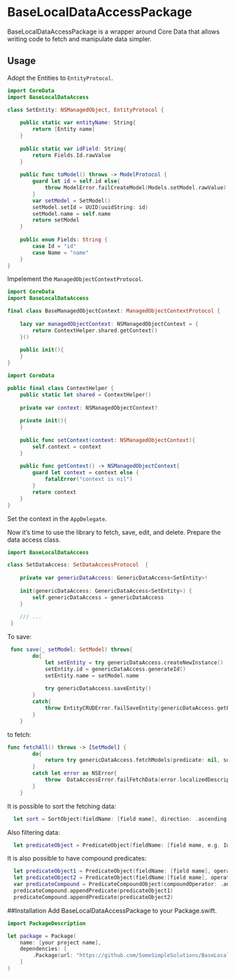 # BaseLocalDataAccessPackage

BaseLocalDataAccessPackage is a wrapper around Core Data that allows writing code to fetch and manipulate data simpler.

## Usage

Adopt the Entities to `EntityProtocol`. 

```swift
import CoreData
import BaseLocalDataAccess

class SetEntity: NSManagedObject, EntityProtocol {
    
    public static var entityName: String{
        return [Entity name]
    }
    
    public static var idField: String{
        return Fields.Id.rawValue
    }
    
    public func toModel() throws -> ModelProtocol {
        guard let id = self.id else{
            throw ModelError.failCreateModel(Models.setModel.rawValue)
        }
        var setModel = SetModel()
        setModel.setId = UUID(uuidString: id)
        setModel.name = self.name
        return setModel
    }
    
    public enum Fields: String {
        case Id = "id"
        case Name = "name"
    }
}
```

Impelement the `ManagedObjectContextProtocol`.

```swift
import CoreData
import BaseLocalDataAccess

final class BaseManagedObjectContext: ManagedObjectContextProtocol {
   
    lazy var managedObjectContext: NSManagedObjectContext = {
        return ContextHelper.shared.getContext()
    }()
    
    public init(){
    }
}
```
```swift
import CoreData

public final class ContextHelper {
    public static let shared = ContextHelper()
    
    private var context: NSManagedObjectContext?
    
    private init(){
    }
    
    public func setContext(context: NSManagedObjectContext){
        self.context = context
    }
    
    public func getContext() -> NSManagedObjectContext{
        guard let context = context else {
            fatalError("context is nil")
        }
        return context
    }
}
```

Set the context in the `AppDelegate`.

Now it’s time to use the library to fetch, save, edit, and delete.
Prepare the data access class.

```swift 
import BaseLocalDataAccess

class SetDataAccess: SetDataAccessProtocol  {
    
    private var genericDataAccess: GenericDataAccess<SetEntity>!
    
    init(genericDataAccess: GenericDataAccess<SetEntity>) {
        self.genericDataAccess = genericDataAccess
    }
    
    /// ...
 }
```

To save:

```swift
 func save(_ setModel: SetModel) throws{
        do{
            let setEntity = try genericDataAccess.createNewInstance()
            setEntity.id = genericDataAccess.generateId()
            setEntity.name = setModel.name
            
            try genericDataAccess.saveEntity()
        }
        catch{
            throw EntityCRUDError.failSaveEntity(genericDataAccess.getEntityName())
        }
    }
```

to fetch:

```swift
func fetchAll() throws -> [SetModel] {
        do{
            return try genericDataAccess.fetchModels(predicate: nil, sort: nil)
        }
        catch let error as NSError{
            throw  DataAccessError.failFetchData(error.localizedDescription)
        }
    }
```
It is possible to sort the fetching data:

```swift
  let sort = SortObject(fieldName: [field mame], direction: .ascending )
```

Also filtering data:

```swift
  let predicateObject = PredicateObject(fieldName: [field mame, e.g. Id], operatorName: .equal, value: [value])
```

It is also possible to have compound predicates:

```swift
  let predicateObject1 = PredicateObject(fieldName: [field mame], operatorName: .equal, value: [value])
  let predicateObject2 = PredicateObject(fieldName:[field mame], operatorName: .equal, value: [value])
  var predicateCompound = PredicateCompoundObject(compoundOperator: .and)
  predicateCompound.appendPredicate(predicateObject1)
  predicateCompound.appendPredicate(predicateObject2)
```

##Installation
Add BaseLocalDataAccessPackage to your Package.swift.

```swift 
import PackageDescription

let package = Package(
    name: [your project name],
    dependencies: [
        .Package(url: "https://github.com/SomeSimpleSolutions/BaseLocalDataAccessPackage.git", from: "1.0.0")
    ]
)
```


